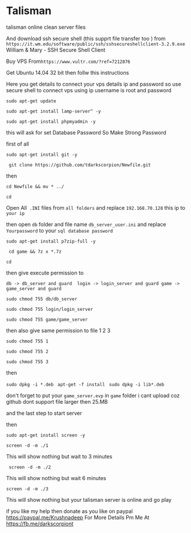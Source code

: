 # Talisman
talisman online clean server files

And download ssh secure shell (this supprt file transfer too ) from
``` https://it.wm.edu/software/public/ssh/sshsecureshellclient-3.2.9.exe ```
William & Mary - SSH Secure Shell Client


Buy VPS From``` https://www.vultr.com/?ref=7212876 ``` 

Get Ubuntu 14.04 32 bit then follw this instructions

Here you get details to connect your vps details ip and password 
so use secure shell to connect vps using ip username is root and password

```sudo apt-get update ```

``` sudo apt-get install lamp-server^ -y ```

```sudo apt-get install phpmyadmin -y ```

this will ask for set Database Password So Make Strong Password 

first of all 

```sudo apt-get install git -y ```



``` git clone https://github.com/tdarkscorpion/Newfile.git```

then


``` cd Newfile && mv * ../ ```

```cd```


Open All``` .INI``` files from ```all folders``` and replace ```192.168.70.128``` this ip to ```your ip ```

then open ```db``` folder and file name ```db_server_user.ini``` and replace ```Yourpassword``` to your ```sql database password``` 


``` sudo apt-get install p7zip-full -y ```



``` cd game && 7z x *.7z```

```cd```

then give execute permission to 

``` db -> db_server and guard  login -> login_server and guard game -> game_server and guard ```




```sudo chmod 755 db/db_server```





```sudo chmod 755 login/login_server```




```sudo chmod 755 game/game_server```


then also give same permission to file 1 2 3 


```sudo chmod 755 1```

```sudo chmod 755 2```

```sudo chmod 755 3```

then

```sudo dpkg -i *.deb ```
```apt-get -f install ```
```sudo dpkg -i lib*.deb ```

 don't forget to put your ```game_server.evp``` in ```game``` folder i cant upload coz github dont support file larger then 25.MB 



and the last step to start server 


then 

``` sudo apt-get install screen -y ```


 
``` screen -d -m ./1 ```


This will show nothing but wait to 3 minutes 


```  screen -d -m ./2 ```


This will show nothing but wait 6 minutes  

 ``` screen -d -m ./3 ```


 This will show nothing but your talisman server is online  and go play 
 
 
 
 if you like my help then donate as you like on paypal https://paypal.me/Krushnadeep
 For More Details Pm Me At https://fb.me/darkscorpiont  
 
 


